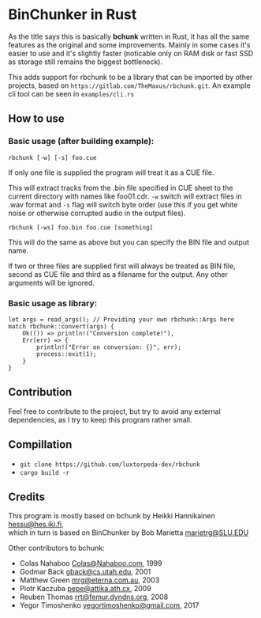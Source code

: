 # BinChunker in Rust

As the title says this is basically **bchunk** written
in Rust, it has all the same features as the original
and some improvements. Mainly in some cases it's easier
to use and it's slightly faster (noticable only on RAM
disk or fast SSD as storage still remains the biggest bottleneck).

This adds support for rbchunk to be a library that can be imported by other projects, based on `https://gitlab.com/TheMaxus/rbchunk.git`. An example cli tool can be seen in `examples/cli.rs`

## How to use

### Basic usage (after building example):

```
rbchunk [-w] [-s] foo.cue
```

If only one file is supplied the program will treat it as a CUE file.

This will extract tracks from the .bin file specified in CUE
sheet to the current directory with names like foo01.cdr. `-w`
switch will extract files in .wav format and `-s` flag will
switch byte order (use this if you get white noise or
otherwise corrupted audio in the output files).


```
rbchunk [-ws] foo.bin foo.cue [something]
```

This will do the same as above but you can specify the BIN file and output name.

If two or three files are supplied first will always be treated as BIN file, second as CUE file and third as a filename for the output. Any other arguments will be ignored.

### Basic usage as library:

```
let args = read_args(); // Providing your own rbchunk::Args here
match rbchunk::convert(args) {
    Ok(()) => println!("Conversion complete!"),
    Err(err) => {
        println!("Error on conversion: {}", err);
        process::exit(1);
    }
}
```

## Contribution

Feel free to contribute to the project, but try to avoid any external dependencies, as I try to keep this program rather small.

## Compillation

 - `git clone https://github.com/luxtorpeda-dev/rbchunk`
 - `cargo build -r`

## Credits

This program is mostly based on bchunk by Heikki Hannikainen <hessu@hes.iki.fi>,  
which in turn is based on BinChunker by Bob Marietta <marietrg@SLU.EDU>

Other contributors to bchunk:
 - Colas Nahaboo <Colas@Nahaboo.com>, 1999
 - Godmar Back <gback@cs.utah.edu>, 2001
 - Matthew Green <mrg@eterna.com.au>, 2003
 - Piotr Kaczuba <pepe@attika.ath.cx>, 2009
 - Reuben Thomas <rrt@femur.dyndns.org>, 2008
 - Yegor Timoshenko <yegortimoshenko@gmail.com>, 2017
